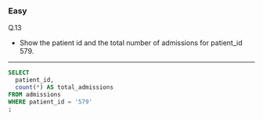 ### Easy  
Q.13  
* Show the patient id and the total number of admissions for patient_id 579.

---
```SQL
SELECT
  patient_id,
  count(*) AS total_admissions
FROM admissions
WHERE patient_id = '579'
;
```
